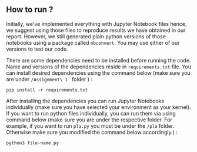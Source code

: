 ## How to run ?

Initially, we've implemented everything with Jupyter Notebook files hence, we suggest using those files to reproduce results we have obtained in our report. However, we still generated plain python versions of those notebooks using a package called ``` nbconvert ```. You may use either of our versions to test our code.

There are some dependencies need to be installed before running the code. Name and versions of the dependencies reside in ``` requirements.txt ``` file. You can install desired dependencies using the command below (make sure you are under ```/Assignment\ 1 ``` folder ) :

```
pip install -r requirements.txt
```

After installing the dependencies you can run Jupyter Notebooks individually (make sure you have selected your environment as your kernel). If you want to run python files individually, you can run them via using command below (make sure you are under the respective folder. For example, if you want to run ```pla.py``` you must be under the ```/pla``` folder. Otherwise make sure you modified the command below accordingly.) :

```
python3 file-name.py
```
